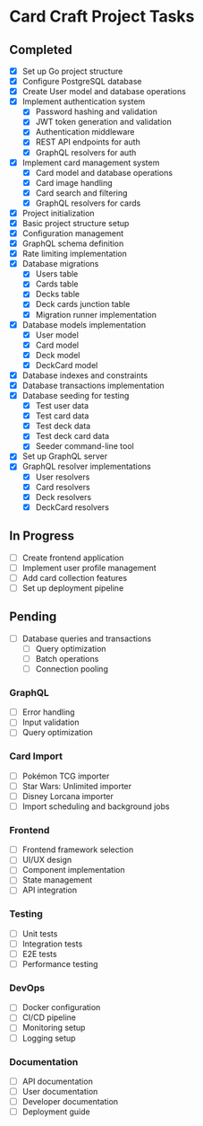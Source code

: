 # Card Craft Project Tasks

## Completed
- [x] Set up Go project structure
- [x] Configure PostgreSQL database
- [x] Create User model and database operations
- [x] Implement authentication system
  - [x] Password hashing and validation
  - [x] JWT token generation and validation
  - [x] Authentication middleware
  - [x] REST API endpoints for auth
  - [x] GraphQL resolvers for auth
- [x] Implement card management system
  - [x] Card model and database operations
  - [x] Card image handling
  - [x] Card search and filtering
  - [x] GraphQL resolvers for cards
- [x] Project initialization
- [x] Basic project structure setup
- [x] Configuration management
- [x] GraphQL schema definition
- [x] Rate limiting implementation
- [x] Database migrations
  - [x] Users table
  - [x] Cards table
  - [x] Decks table
  - [x] Deck cards junction table
  - [x] Migration runner implementation
- [x] Database models implementation
  - [x] User model
  - [x] Card model
  - [x] Deck model
  - [x] DeckCard model
- [x] Database indexes and constraints
- [x] Database transactions implementation
- [x] Database seeding for testing
  - [x] Test user data
  - [x] Test card data
  - [x] Test deck data
  - [x] Test deck card data
  - [x] Seeder command-line tool
- [x] Set up GraphQL server
- [x] GraphQL resolver implementations
  - [x] User resolvers
  - [x] Card resolvers
  - [x] Deck resolvers
  - [x] DeckCard resolvers

## In Progress
- [ ] Create frontend application
- [ ] Implement user profile management
- [ ] Add card collection features
- [ ] Set up deployment pipeline

## Pending
- [ ] Database queries and transactions
  - [ ] Query optimization
  - [ ] Batch operations
  - [ ] Connection pooling

### GraphQL
- [ ] Error handling
- [ ] Input validation
- [ ] Query optimization

### Card Import
- [ ] Pokémon TCG importer
- [ ] Star Wars: Unlimited importer
- [ ] Disney Lorcana importer
- [ ] Import scheduling and background jobs

### Frontend
- [ ] Frontend framework selection
- [ ] UI/UX design
- [ ] Component implementation
- [ ] State management
- [ ] API integration

### Testing
- [ ] Unit tests
- [ ] Integration tests
- [ ] E2E tests
- [ ] Performance testing

### DevOps
- [ ] Docker configuration
- [ ] CI/CD pipeline
- [ ] Monitoring setup
- [ ] Logging setup

### Documentation
- [ ] API documentation
- [ ] User documentation
- [ ] Developer documentation
- [ ] Deployment guide 
